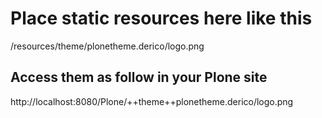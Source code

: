 # Place static resources here like this

/resources/theme/plonetheme.derico/logo.png


## Access them as follow in your Plone site

http://localhost:8080/Plone/++theme++plonetheme.derico/logo.png

